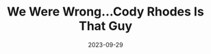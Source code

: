 ---
title: "We Were Wrong...Cody Rhodes Is That Guy"
date: 2023-09-29
description: "We Were Wrong...Cody Rhodes Is That Guy"
longDescription: >-
    Rated Rl comes back to the table after last episode saying Cody Rhodes wasn't ready for prime time. He has now did a 180 recently and said that Cody may have proven himself to be a top tier wrestler. We Comin For You is joined by Sleepy of Just Posted (@justpostedpodcast) as they discuss how high Cody Rhodes could really go.
    
    Visit ProWrestlingBlack.org for all We Comin For You Cast episodes! Send questions or comments to WeCominForYouCast@gmail.com
    WCFY online
    RVS: @FranchICE06
    ROD: @R8TED_R
    FB Group: https://bit.ly/3iGwOMw
    IG: https://bit.ly/2NB17ZB
    
    Follow SOLC Network online
    Instagram: https://bit.ly/39VL542
    Twitter: https://bit.ly/39aL395
    Facebook: https://bit.ly/3sQn7je
    
    To Listen to the podcast
    Podbean https://bit.ly/3t7SDJH
    YouTube http://bit.ly/3ouZqJU
    Spotify http://spoti.fi/3pwZZnJ
    Apple http://apple.co/39rwjD1
duration: "0:10:52"
youtubeId: "z3Jlu5vEqQg"

image: "/uploads/thumbnails/z3Jlu5vEqQg.jpg"
tags: ["wrestling"]
draft: false
---